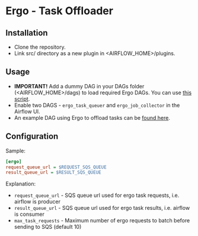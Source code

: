 # Ergo - Task Offloader

## Installation

- Clone the repository.
- Link src/ directory as a new plugin in <AIRFLOW_HOME>/plugins.

## Usage

- **IMPORTANT!** Add a dummy DAG in your DAGs folder (<AIRFLOW_HOME>/dags) to load required Ergo DAGs. You can use [this script](sample/dags/dag_ergo.py).
- Enable two DAGS - `ergo_task_queuer` and `ergo_job_collector` in the Airflow UI.
- An example DAG using Ergo to offload tasks can be [found here](sample/dags/example.py).

## Configuration

Sample:

```ini
[ergo]
request_queue_url = $REQUEST_SQS_QUEUE
result_queue_url = $RESULT_SQS_QUEUE
```

Explanation:

- `request_queue_url` - SQS queue url used for ergo task requests, i.e. airflow is producer
- `result_queue_url` - SQS queue url used for ergo task results, i.e. airflow is consumer
- `max_task_requests` - Maximum number of ergo requests to batch before sending to SQS (default 10)
